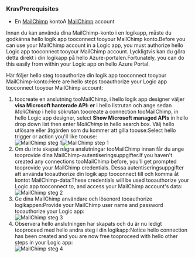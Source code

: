 ### <a name="prerequisites"></a><span data-ttu-id="85bc7-101">Krav</span><span class="sxs-lookup"><span data-stu-id="85bc7-101">Prerequisites</span></span>
* <span data-ttu-id="85bc7-102">En [MailChimp](https://www.MailChimp.com/) konto</span><span class="sxs-lookup"><span data-stu-id="85bc7-102">A [MailChimp](https://www.MailChimp.com/) account</span></span> 

<span data-ttu-id="85bc7-103">Innan du kan använda dina MailChimp-konto i en logikapp, måste du godkänna hello logik app tooconnect tooyour MailChimp konto.</span><span class="sxs-lookup"><span data-stu-id="85bc7-103">Before you can use your MailChimp account in a Logic app, you must authorize hello Logic app tooconnect tooyour MailChimp account.</span></span> <span data-ttu-id="85bc7-104">Lyckligtvis kan du göra detta direkt i din logikapp på hello Azure-portalen.</span><span class="sxs-lookup"><span data-stu-id="85bc7-104">Fortunately, you can do this easily from within your Logic app on hello Azure Portal.</span></span> 

<span data-ttu-id="85bc7-105">Här följer hello steg tooauthorize din logik app tooconnect tooyour MailChimp-konto:</span><span class="sxs-lookup"><span data-stu-id="85bc7-105">Here are hello steps tooauthorize your Logic app tooconnect tooyour MailChimp account:</span></span>

1. <span data-ttu-id="85bc7-106">toocreate en anslutning tooMailChimp, i hello logik app designer väljer **visa Microsoft hanterade API: er** i hello listrutan och ange sedan *MailChimp* i hello sökrutan.</span><span class="sxs-lookup"><span data-stu-id="85bc7-106">toocreate a connection tooMailChimp, in hello Logic app designer, select **Show Microsoft managed APIs** in hello drop down list then enter *MailChimp* in hello search box.</span></span> <span data-ttu-id="85bc7-107">Välj hello utlösare eller åtgärden som du kommer att gilla toouse:</span><span class="sxs-lookup"><span data-stu-id="85bc7-107">Select hello trigger or action you'll like toouse:</span></span>  
   <span data-ttu-id="85bc7-108">![MailChimp steg 1](./media/connectors-create-api-mailchimp/mailchimp-1.png)</span><span class="sxs-lookup"><span data-stu-id="85bc7-108">![MailChimp step 1](./media/connectors-create-api-mailchimp/mailchimp-1.png)</span></span>
2. <span data-ttu-id="85bc7-109">Om du inte skapat några anslutningar tooMailChimp innan får du ange tooprovide dina MailChimp-autentiseringsuppgifter.</span><span class="sxs-lookup"><span data-stu-id="85bc7-109">If you haven't created any connections tooMailChimp before, you'll get prompted tooprovide your MailChimp credentials.</span></span> <span data-ttu-id="85bc7-110">Dessa autentiseringsuppgifter att använda tooauthorize din logik app tooconnect till och komma åt kontot MailChimp-data:</span><span class="sxs-lookup"><span data-stu-id="85bc7-110">These credentials will be used tooauthorize your Logic app tooconnect to, and access your MailChimp account's data:</span></span>  
   ![MailChimp steg 2](./media/connectors-create-api-mailchimp/mailchimp-2.png)
3. <span data-ttu-id="85bc7-112">Ge dina MailChimp användare och lösenord tooauthorize logikappen:</span><span class="sxs-lookup"><span data-stu-id="85bc7-112">Provide your MailChimp user name and password tooauthorize your Logic app:</span></span>  
   ![MailChimp steg 3](./media/connectors-create-api-mailchimp/mailchimp-3.png)   
4. <span data-ttu-id="85bc7-114">Observera hello anslutningen har skapats och du är nu ledigt tooproceed med hello andra steg i din logikapp:</span><span class="sxs-lookup"><span data-stu-id="85bc7-114">Notice hello connection has been created and you are now free tooproceed with hello other steps in your Logic app:</span></span>  
   ![MailChimp steg 4](./media/connectors-create-api-mailchimp/mailchimp-4.png)

